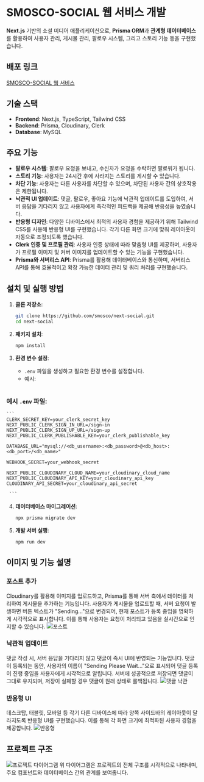 # SMOSCO-SOCIAL 웹 서비스 개발

**Next.js** 기반의 소셜 미디어 애플리케이션으로, **Prisma ORM**과 **관계형 데이터베이스**를 활용하여 사용자 관리, 게시물 관리, 팔로우 시스템, 그리고 스토리 기능 등을 구현했습니다.

## 배포 링크
[SMOSCO-SOCIAL 웹 서비스](https://smoscosocial.site/)

## 기술 스택
- **Frontend**: Next.js, TypeScript, Tailwind CSS
- **Backend**: Prisma, Cloudinary, Clerk
- **Database**: MySQL

## 주요 기능
- **팔로우 시스템**: 팔로우 요청을 보내고, 수신자가 요청을 수락하면 팔로워가 됩니다.
- **스토리 기능**: 사용자는 24시간 후에 사라지는 스토리를 게시할 수 있습니다.
- **차단 기능**: 사용자는 다른 사용자를 차단할 수 있으며, 차단된 사용자 간의 상호작용은 제한됩니다.
- **낙관적 UI 업데이트**: 댓글, 팔로우, 좋아요 기능에 낙관적 업데이트를 도입하여, 서버 응답을 기다리지 않고 사용자에게 즉각적인 피드백을 제공해 반응성을 높였습니다.
- **반응형 디자인**: 다양한 디바이스에서 최적의 사용자 경험을 제공하기 위해 Tailwind CSS를 사용해 반응형 UI를 구현했습니다. 각기 다른 화면 크기에 맞춰 레이아웃이 자동으로 조정되도록 했습니다.
- **Clerk 인증 및 프로필 관리**: 사용자 인증 상태에 따라 맞춤형 UI를 제공하며, 사용자가 프로필 이미지 및 커버 이미지를 업데이트할 수 있는 기능을 구현했습니다.
- **Prisma와 서버리스 API**: Prisma를 활용해 데이터베이스와 통신하며, 서버리스 API를 통해 효율적이고 확장 가능한 데이터 관리 및 쿼리 처리를 구현했습니다.

## 설치 및 실행 방법

1. **클론 저장소**:
    ```bash
    git clone https://github.com/smosco/next-social.git
    cd next-social
    ```

2. **패키지 설치**:
    ```bash
    npm install
    ```

3. **환경 변수 설정**:
   - `.env` 파일을 생성하고 필요한 환경 변수를 설정합니다. 
   - 예시:
     ```makefile

### 예시 `.env` 파일:
    ```
    CLERK_SECRET_KEY=your_clerk_secret_key 
    NEXT_PUBLIC_CLERK_SIGN_IN_URL=/sign-in 
    NEXT_PUBLIC_CLERK_SIGN_UP_URL=/sign-up
    NEXT_PUBLIC_CLERK_PUBLISHABLE_KEY=your_clerk_publishable_key
    
    DATABASE_URL="mysql://<db_username>:<db_password>@<db_host>:<db_port>/<db_name>"
    
    WEBHOOK_SECRET=your_webhook_secret
    
    NEXT_PUBLIC_CLOUDINARY_CLOUD_NAME=your_cloudinary_cloud_name 
    NEXT_PUBLIC_CLOUDINARY_API_KEY=your_cloudinary_api_key 
    CLOUDINARY_API_SECRET=your_cloudinary_api_secret
    
     ```

4. **데이터베이스 마이그레이션**:
    ```bash
    npx prisma migrate dev
    ```

5. **개발 서버 실행**:
    ```bash
    npm run dev
    ```

## 이미지 및 기능 설명

### 포스트 추가

Cloudinary를 활용해 이미지를 업로드하고, Prisma를 통해 서버 측에서 데이터를 처리하여 게시물을 추가하는 기능입니다. 사용자가 게시물을 업로드할 때, 서버 요청이 발생하면 버튼 텍스트가 "Sending..."으로 변경되어, 현재 포스트가 등록 중임을 명확하게 시각적으로 표시합니다. 이를 통해 사용자는 요청이 처리되고 있음을 실시간으로 인지할 수 있습니다.
![포스트](https://github.com/user-attachments/assets/e67ded07-9539-43be-b099-e9c6e37db35f)

### 낙관적 업데이트

댓글 작성 시, 서버 응답을 기다리지 않고 댓글이 즉시 UI에 반영되는 기능입니다. 댓글이 등록되는 동안, 사용자의 이름이 "Sending Please Wait…"으로 표시되어 댓글 등록이 진행 중임을 사용자에게 시각적으로 알립니다. 서버에 성공적으로 저장되면 댓글이 그대로 유지되며, 저장이 실패할 경우 댓글이 원래 상태로 롤백됩니다.
![댓글 낙관](https://github.com/user-attachments/assets/8d328c63-26fd-42c4-b706-9123dc8c9077)

### 반응형 UI

데스크탑, 태블릿, 모바일 등 각기 다른 디바이스에 따라 양쪽 사이드바의 레이아웃이 달라지도록 반응형 UI를 구현했습니다. 이를 통해 각 화면 크기에 최적화된 사용자 경험을 제공합니다.
![반응형](https://github.com/user-attachments/assets/5fafa515-c721-4db5-b1ac-0663fe439b10)

## 프로젝트 구조
![프로젝트 다이어그램](https://github.com/user-attachments/assets/8255e51a-4bbc-44dd-b872-8382e9231118)
위 다이어그램은 프로젝트의 전체 구조를 시각적으로 나타내며, 주요 컴포넌트와 데이터베이스 간의 관계를 보여줍니다.

